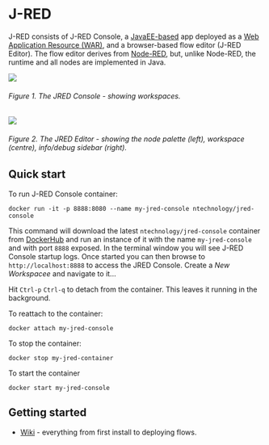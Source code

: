 # J-RED

J-RED consists of J-RED Console, a [JavaEE-based](http://www.oracle.com/technetwork/java/javaee/overview/index.html) app deployed as a [Web Application Resource (WAR)](https://en.wikipedia.org/wiki/WAR_(file_format)), and a browser-based flow editor (J-RED Editor). The flow editor derives from [Node-RED](https://nodered.org), but, unlike Node-RED, the runtime and all nodes are implemented in Java.

![](https://github.com/nephele-tech/j-red/wiki/images/jred-console.png)
###### Figure 1. The JRED Console - showing workspaces.

![](https://github.com/nephele-tech/j-red/wiki/images/jred-editor.png)
###### Figure 2. The JRED Editor - showing the node palette (left), workspace (centre), info/debug sidebar (right).

## Quick start

To run J-RED Console container:

```
docker run -it -p 8888:8080 --name my-jred-console ntechnology/jred-console
```

This command will download the latest `ntechnology/jred-console` container from [DockerHub](https://cloud.docker.com/repository/docker/ntechnology/jred-console) and run an instance of it with the name `my-jred-console` and with port `8888` exposed. In the terminal window you will see J-RED Console startup logs. Once started you can then browse to `http://localhost:8888` to access the JRED Console. Create a _New Workspacee_ and navigate to it...

Hit `Ctrl-p` `Ctrl-q` to detach from the container. This leaves it running in the background.

To reattach to the container:

```
docker attach my-jred-console
```

To stop the container:

```
docker stop my-jred-container
```

To start the container

```
docker start my-jred-console
```

## Getting started

 * [Wiki](https://github.com/nephele-tech/j-red/wiki) - everything from first install to deploying flows.
